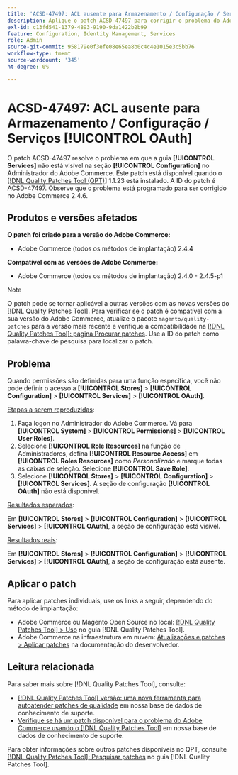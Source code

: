 ```yaml
---
title: 'ACSD-47497: ACL ausente para Armazenamento / Configuração / Serviços [!UICONTROL OAuth]'
description: Aplique o patch ACSD-47497 para corrigir o problema do Adobe Commerce quando as permissões forem definidas para uma função específica e você não puder definir o acesso à seção de configuração.
exl-id: c13fd541-1379-4893-9190-9da1422b2b99
feature: Configuration, Identity Management, Services
role: Admin
source-git-commit: 958179e0f3efe08e65ea8b0c4c4e1015e3c5bb76
workflow-type: tm+mt
source-wordcount: '345'
ht-degree: 0%

---
```


# ACSD-47497: ACL ausente para Armazenamento / Configuração / Serviços [!UICONTROL OAuth]

O patch ACSD-47497 resolve o problema em que a guia **[!UICONTROL Services]** não está visível na seção **[!UICONTROL Configuration]** no Administrador do Adobe Commerce. Este patch está disponível quando o [[!DNL Quality Patches Tool (QPT)]](/help/announcements/adobe-commerce-announcements/magento-quality-patches-released-new-tool-to-self-serve-quality-patches.md) 1.1.23 está instalado. A ID do patch é ACSD-47497. Observe que o problema está programado para ser corrigido no Adobe Commerce 2.4.6.

## Produtos e versões afetados

**O patch foi criado para a versão do Adobe Commerce:**
* Adobe Commerce (todos os métodos de implantação) 2.4.4

**Compatível com as versões do Adobe Commerce:**
* Adobe Commerce (todos os métodos de implantação) 2.4.0 - 2.4.5-p1

>[!NOTE]
>
>O patch pode se tornar aplicável a outras versões com as novas versões do [!DNL Quality Patches Tool]. Para verificar se o patch é compatível com a sua versão do Adobe Commerce, atualize o pacote `magento/quality-patches` para a versão mais recente e verifique a compatibilidade na [[!DNL Quality Patches Tool]: página Procurar patches](https://experienceleague.adobe.com/tools/commerce-quality-patches/index.html?lang=pt-BR). Use a ID do patch como palavra-chave de pesquisa para localizar o patch.

## Problema

Quando permissões são definidas para uma função específica, você não pode definir o acesso a **[!UICONTROL Stores]** > **[!UICONTROL Configuration]** > **[!UICONTROL Services]** > **[!UICONTROL OAuth]**.

<u>Etapas a serem reproduzidas</u>:

1. Faça logon no Administrador do Adobe Commerce. Vá para **[!UICONTROL System]** > **[!UICONTROL Permissions]** > **[!UICONTROL User Roles]**.
1. Selecione **[!UICONTROL Role Resources]** na função de Administradores, defina **[!UICONTROL Resource Access]** em **[!UICONTROL Roles Resources]** como _Personalizado_ e marque todas as caixas de seleção. Selecione **[!UICONTROL Save Role]**.
1. Selecione **[!UICONTROL Stores]** > **[!UICONTROL Configuration]** > **[!UICONTROL Services]**. A seção de configuração **[!UICONTROL OAuth]** não está disponível.

<u>Resultados esperados</u>:

Em **[!UICONTROL Stores]** > **[!UICONTROL Configuration]** > **[!UICONTROL Services]** > **[!UICONTROL OAuth]**, a seção de configuração está visível.

<u>Resultados reais</u>:

Em **[!UICONTROL Stores]** > **[!UICONTROL Configuration]** > **[!UICONTROL Services]** > **[!UICONTROL OAuth]**, a seção de configuração está ausente.

## Aplicar o patch

Para aplicar patches individuais, use os links a seguir, dependendo do método de implantação:

* Adobe Commerce ou Magento Open Source no local: [[!DNL Quality Patches Tool] > Uso](https://experienceleague.adobe.com/docs/commerce-operations/tools/quality-patches-tool/usage.html?lang=pt-BR) no guia [!DNL Quality Patches Tool].
* Adobe Commerce na infraestrutura em nuvem: [Atualizações e patches > Aplicar patches](https://experienceleague.adobe.com/docs/commerce-cloud-service/user-guide/develop/upgrade/apply-patches.html?lang=pt-BR) na documentação do desenvolvedor.

## Leitura relacionada

Para saber mais sobre [!DNL Quality Patches Tool], consulte:

* [[!DNL Quality Patches Tool] versão: uma nova ferramenta para autoatender patches de qualidade](/help/announcements/adobe-commerce-announcements/magento-quality-patches-released-new-tool-to-self-serve-quality-patches.md) em nossa base de dados de conhecimento de suporte.
* [Verifique se há um patch disponível para o problema do Adobe Commerce usando o [!DNL Quality Patches Tool]](/help/support-tools/patches-available-in-qpt-tool/check-patch-for-magento-issue-with-magento-quality-patches.md) em nossa base de dados de conhecimento de suporte.

Para obter informações sobre outros patches disponíveis no QPT, consulte [[!DNL Quality Patches Tool]: Pesquisar patches](https://experienceleague.adobe.com/tools/commerce-quality-patches/index.html?lang=pt-BR) no guia [!DNL Quality Patches Tool].
